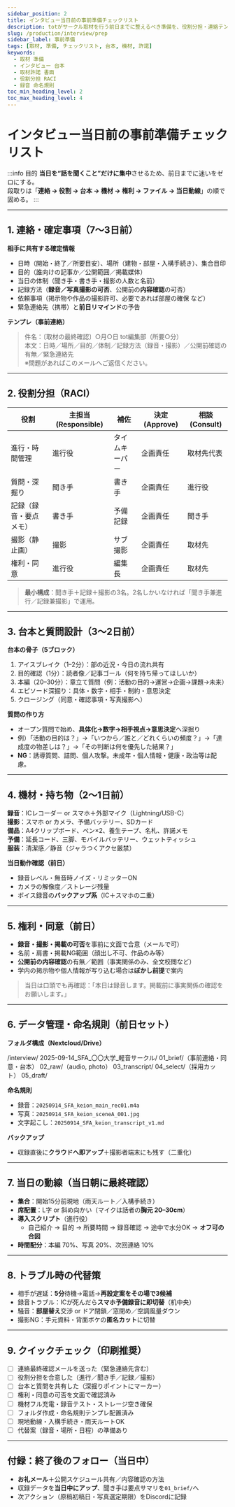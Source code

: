 ```yaml
---
sidebar_position: 2
title: インタビュー当日前の事前準備チェックリスト
description: totがサークル取材を行う前日までに整えるべき準備を、役割分担・連絡テンプレ・機材・台本・権利確認・バックアップまで網羅した実務手順で整理。
slug: /production/interview/prep
sidebar_label: 事前準備
tags: [取材, 準備, チェックリスト, 台本, 機材, 許諾]
keywords:
  - 取材 準備
  - インタビュー 台本
  - 取材許諾 書面
  - 役割分担 RACI
  - 録音 命名規則
toc_min_heading_level: 2
toc_max_heading_level: 4
---
```


# インタビュー当日前の事前準備チェックリスト

:::info 目的
**当日を“話を聞くこと”だけに集中**させるため、前日までに迷いをゼロにする。  
段取りは「**連絡 → 役割 → 台本 → 機材 → 権利 → ファイル → 当日動線**」の順で固める。
:::

---

## 1. 連絡・確定事項（7〜3日前）

**相手に共有する確定情報**

- 日時（開始・終了／所要目安）、場所（建物・部屋・入構手続き）、集合目印
- 目的（誰向けの記事か／公開範囲／掲載媒体）
- 当日の体制（聞き手・書き手・撮影の人数と名前）
- 記録方法（**録音／写真撮影の可否**、公開前の**内容確認**の可否）
- 依頼事項（掲示物や作品の撮影許可、必要であれば部屋の確保 など）
- 緊急連絡先（携帯）と**前日リマインド**の予告

**テンプレ（事前連絡）**

> 件名：〔取材の最終確認〕○月○日 tot編集部（所要○分）  
> 本文：日時／場所／目的／体制／記録方法（録音・撮影）／公開前確認の有無／緊急連絡先  
> ※問題があればこのメールへご返信ください。

---

## 2. 役割分担（RACI）

| 役割 | 主担当(Responsible) | 補佐 | 決定(Approve) | 相談(Consult) |
|---|---|---|---|---|
| 進行・時間管理 | 進行役 | タイムキーパー | 企画責任 | 取材先代表 |
| 質問・深掘り | 聞き手 | 書き手 | 企画責任 | 進行役 |
| 記録（録音・要点メモ） | 書き手 | 予備記録 | 企画責任 | 聞き手 |
| 撮影（静止画） | 撮影 | サブ撮影 | 企画責任 | 取材先 |
| 権利・同意 | 進行役 | 編集長 | 企画責任 | 取材先 |

> **最小構成**：聞き手＋記録＋撮影の3名。2名しかいなければ「聞き手兼進行／記録兼撮影」で運用。

---

## 3. 台本と質問設計（3〜2日前）

**台本の骨子（5ブロック）**

1. アイスブレイク（1–2分）：部の近況・今日の流れ共有  
2. 目的確認（1分）：読者像／記事ゴール（何を持ち帰ってほしいか）  
3. 本編（20–30分）：章立て質問（例：活動の目的→運営→企画→課題→未来）  
4. エピソード深掘り：具体・数字・相手・制約・意思決定  
5. クロージング（同意・確認事項・写真撮影へ）

**質問の作り方**

- オープン質問で始め、**具体化→数字→相手視点→意思決定**へ深掘り  
- 例）「活動の目的は？」→「いつから／誰と／どれくらいの頻度？」→「達成度の物差しは？」→「その判断は何を優先した結果？」  
- **NG**：誘導質問、詰問、個人攻撃。未成年・個人情報・健康・政治等は配慮。

---

## 4. 機材・持ち物（2〜1日前）

**録音**：ICレコーダー or スマホ＋外部マイク（Lightning/USB-C）  
**撮影**：スマホ or カメラ、予備バッテリー、SDカード  
**備品**：A4クリップボード、ペン×2、養生テープ、名札、許諾メモ  
**予備**：延長コード、三脚、モバイルバッテリー、ウェットティッシュ  
**服装**：清潔感／静音（ジャラつくアクセ厳禁）

**当日動作確認（前日）**

- 録音レベル・無音時ノイズ・リミッターON  
- カメラの解像度／ストレージ残量  
- ボイス録音の**バックアップ系**（IC＋スマホの二重）

---

## 5. 権利・同意（前日）

- **録音・撮影・掲載の可否**を事前に文面で合意（メールで可）  
- 名前・肩書・掲載NG範囲（顔出し不可、作品のみ等）  
- **公開前の内容確認**の有無／範囲（事実関係のみ、全文校閲など）  
- 学内の掲示物や個人情報が写り込む場合は**ぼかし前提**で案内

> 当日は口頭でも再確認：「本日は録音します。掲載前に事実関係の確認をお願いします。」

---

## 6. データ管理・命名規則（前日セット）

**フォルダ構成（Nextcloud/Drive）**

/interview/
2025-09-14_SFA_〇〇大学_軽音サークル/
01_brief/（事前連絡・同意・台本）
02_raw/（audio, photo）
03_transcript/
04_select/（採用カット）
05_draft/


**命名規則**

- 録音：`20250914_SFA_keion_main_rec01.m4a`  
- 写真：`20250914_SFA_keion_sceneA_001.jpg`  
- 文字起こし：`20250914_SFA_keion_transcript_v1.md`

**バックアップ**

- 収録直後に**クラウドへ即アップ**＋撮影者端末にも残す（二重化）

---

## 7. 当日の動線（当日朝に最終確認）

- **集合**：開始15分前現地（雨天ルート／入構手続き）  
- **席配置**：L字 or 斜め向かい（マイクは話者の**胸元 20–30cm**）  
- **導入スクリプト**（進行役）  
  - 自己紹介 → 目的 → 所要時間 → 録音確認 → 途中で水分OK → **オフ可の合図**  
- **時間配分**：本編 70%、写真 20%、次回連絡 10%

---

## 8. トラブル時の代替策

- 相手が遅延：**5分**待機→電話→**再設定案をその場で3候補**  
- 録音トラブル：ICが死んだら**スマホ予備録音に即切替**（机中央）  
- 騒音：**部屋替え**交渉 or ドア閉鎖／窓閉め／空調風量ダウン  
- 撮影NG：手元資料・背面ボケの**匿名カット**に切替

---

## 9. クイックチェック（印刷推奨）

- [ ] 連絡最終確認メールを送った（緊急連絡先含む）  
- [ ] 役割分担を合意した（進行／聞き手／記録／撮影）  
- [ ] 台本と質問を共有した（深掘りポイントにマーカー）  
- [ ] 権利・同意の可否を文面で確認済み  
- [ ] 機材フル充電・録音テスト・ストレージ空き確保  
- [ ] フォルダ作成・命名規則テンプレ配置済み  
- [ ] 現地動線・入構手続き・雨天ルートOK  
- [ ] 代替案（録音・場所・日程）の準備あり

---

## 付録：終了後のフォロー（当日中）

- **お礼メール**＋公開スケジュール共有／内容確認の方法  
- 収録データを**当日中にアップ**、聞き手は要点サマリを`01_brief/`へ  
- 次アクション（原稿初稿日・写真選定期限）をDiscordに記録
